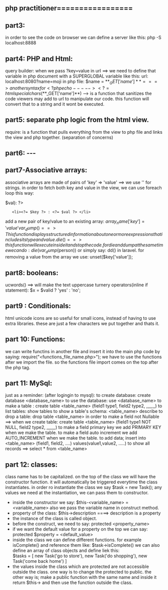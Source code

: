 ## php practitioner=================

## part3:
in order to see the code on browser we can define a server like
this: php -S localhost:8888


## part4: PHP and Html:

query builder:  when we pass ?key=value  in url ==> we need to define that variable in php document with a SUPERGLOBAL variable like this:
url: localhost:8080?name=moji
in php file:
 $name = $**_GET['name']**
===> another syntax for <?php echo    -----> <?=
htmlspecialchars(**$_GET['name']**)  --> is a function that sanitizes the code viewers may add to url to manipulate our code. this function will convert that to a string and it wont be executed.  

## part5: separate php logic from the html view.

require:  is a function that pulls everything from the view to php file and links the view and php together. (separation of concerns)
## part6: ---

## part7-Associative arrays:

associative arrays are made of pairs of 'key' => 'value'  ==> we use '' for strings.
in order to fetch both key and value in the view, we can use foreach loop this way:
<?php foreach($person as $key=>$val): ?>
       <li><?= $key ?> : <?= $val ?> </li>
<?php endoforeach; ?>

add a new pair of key/value to an existing array:   $array_name['key'] = 'value'
var_dump() ==> This function displays structured information about one or more expressions that includes its type and value.
die() ==> this function will execute inside it and stop the code.
for die and dump at the same time we can do :  die(var_dump($person)) or simply say: dd() in laravel.
for removing a value from the array we use:  unset($key['value']);


## part8: booleans:

ucwords() ==> will make the text uppercase
turnery operators(inline if statement):
$x = $valid ? 'yes' : 'no';


## part9 : Conditionals:

html unicode icons are so useful for small icons, instead of having to use extra libraries. these are just a few characters we put together and thats it.

## part 10: Functions:

we can write functins in another file and insert it into the main php code by saying:  require("<functions_file_name.php>");
we have to use the functions after we import the file. so the functions file import comes on the top after the php tag.

## part 11: MySql:

just as a reminder: (after logingin to mysql):
to create database:    create database <database_name>
to use the database:  use <database_name>
to make a table :  create table <table_name> (field1 type1, field2 type2, ,,,,,,,)
to list tables: show tables
to show a table's schema:  <table_name> describe
to drop a table:  drop table <table_name>
in order to make a field not Nullable ==> when we create table: create table <table_name> (field1 type1 NOT NULL, field2 type2, ,,,,,,,)
to make a field primary key we add PRIMARY KEY when we make the table.
to make a field auto increment we add AUTO_INCREMENT when we make the table.
to add data;  insert into <table_name> (field1, field2, ....) values(value1,value2, .....)
to show all records ==> select * from <table_name>

## part 12: classes:

class name has to be capitalized.
on the top of the class we will have the constructor function. it will automatically be triggered everytime the class instantiates.
in order ro instantiate the class we say $task = new Task();
any values we need at the instantiation, we can pass them to constructor.
- inside the constructor we say:  $this-<variable_name>  = <variable_name>
also we pass the variable name in construct method.
- property of the class:   $this->description    ====> description is a property
- the instance of the class is called object.   
- before the construct, we need to say:  protected <property_name>
- if we want the default value for a property on the top we can say:    protected $property = <default_value>   
- inside the class we can define different functions. for example isComplete()  and reference them like:   $task->isComplete()
we can also define an array of class objects and define liek this:  
$tasks = [
new Task('go to store'),
new Task('do shopping'),
new Task('come back home')
]
- the values inside the class which are protected are not accessible outside the class. one way is to change the protected to public. the other way is;
make a public function with the same name and inside it return $this-><property> and then use the function outside the class.
